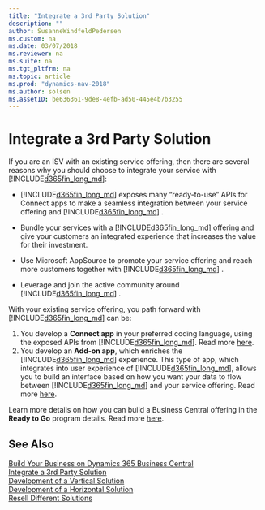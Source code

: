 ```yaml
---
title: "Integrate a 3rd Party Solution"
description: ""
author: SusanneWindfeldPedersen
ms.custom: na
ms.date: 03/07/2018
ms.reviewer: na
ms.suite: na
ms.tgt_pltfrm: na
ms.topic: article
ms.prod: "dynamics-nav-2018"
ms.author: solsen
ms.assetID: be636361-9de8-4efb-ad50-445e4b7b3255
---
```


# Integrate a 3rd Party Solution
If you are an ISV with an existing service offering, then there are several reasons why you should choose to integrate your service with [!INCLUDE[d365fin_long_md](../includes/d365fin_long_md.md)]:

- [!INCLUDE[d365fin_long_md](../includes/d365fin_long_md.md)] exposes many “ready-to-use” APIs for Connect apps to make a seamless integration between your service offering and [!INCLUDE[d365fin_long_md](../includes/d365fin_long_md.md)] . 

- Bundle your services with a [!INCLUDE[d365fin_long_md](../includes/d365fin_long_md.md)] offering and give your customers an integrated experience that increases the value for their investment. 

- Use Microsoft AppSource to promote your service offering and reach more customers together with [!INCLUDE[d365fin_long_md](../includes/d365fin_long_md.md)] . 

- Leverage and join the active community around [!INCLUDE[d365fin_long_md](../includes/d365fin_long_md.md)] . 

With your existing service offering, you path forward with [!INCLUDE[d365fin_long_md](../includes/d365fin_long_md.md)] can be: 

1. You develop a **Connect app** in your preferred coding language, using the exposed APIs from [!INCLUDE[d365fin_long_md](../includes/d365fin_long_md.md)]. Read more [here](readiness-connect-apps.md).
2. You develop an **Add-on app**, which enriches the [!INCLUDE[d365fin_long_md](../includes/d365fin_long_md.md)] experience. This type of app, which integrates into user experience of [!INCLUDE[d365fin_long_md](../includes/d365fin_long_md.md)], allows you to build an interface based on how you want your data to flow between [!INCLUDE[d365fin_long_md](../includes/d365fin_long_md.md)] and your service offering. Read more [here](readiness-add-on-apps.md).

Learn more details on how you can build a Business Central offering in the 
**Ready to Go** program details. Read more [here](readiness-ready-to-go.md).

## See Also
[Build Your Business on Dynamics 365 Business Central](readiness-welcome.md)  
[Integrate a 3rd Party Solution](readiness-thirdparty-solution.md)  
[Development of a Vertical Solution](readiness-develop-vertical.md)  
[Development of a Horizontal Solution](readiness-develop-horizontal.md)  
[Resell Different Solutions](readiness-reseller.md)  
